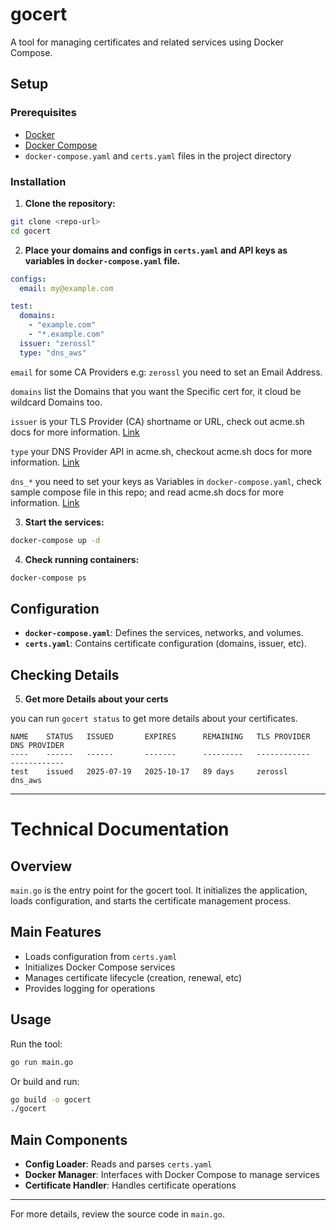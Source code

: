 # gocert

A tool for managing certificates and related services using Docker Compose.

## Setup

### Prerequisites

- [Docker](https://docs.docker.com/get-docker/)
- [Docker Compose](https://docs.docker.com/compose/)
- `docker-compose.yaml` and `certs.yaml` files in the project directory

### Installation

1. **Clone the repository:**
  ```sh
  git clone <repo-url>
  cd gocert
  ```

2. **Place your domains and configs in `certs.yaml` and API keys as variables in `docker-compose.yaml` file.**

  ```yaml
  configs:
    email: my@example.com

  test:
    domains:
      - "example.com"
      - "*.example.com"
    issuer: "zerossl"
    type: "dns_aws"
  ```

  `email` for some CA Providers e.g: `zerossl` you need to set an Email Address.

  `domains` list the Domains that you want the Specific cert for, it cloud be wildcard Domains too.

  `issuer` is your TLS Provider (CA) shortname or URL, check out acme.sh docs for more information. [Link](https://github.com/acmesh-official/acme.sh/wiki/Server)

  `type` your DNS Provider API in acme.sh, checkout acme.sh docs for more information. [Link](https://github.com/acmesh-official/acme.sh/wiki/dnsapi)

  `dns_*` you need to set your keys as Variables in `docker-compose.yaml`, check sample compose file in this repo; and read acme.sh docs for more information. [Link](https://github.com/acmesh-official/acme.sh/wiki/dnsapi)


3. **Start the services:**
  ```sh
  docker-compose up -d
  ```

4. **Check running containers:**
  ```sh
  docker-compose ps
  ```

## Configuration

- **`docker-compose.yaml`**: Defines the services, networks, and volumes.
- **`certs.yaml`**: Contains certificate configuration (domains, issuer, etc).

## Checking Details

5. **Get more Details about your certs**

you can run `gocert status` to get more details about your certificates.

  ```
  NAME    STATUS   ISSUED       EXPIRES      REMAINING   TLS PROVIDER   DNS PROVIDER
  ----    ------   ------       -------      ---------   ------------   ------------
  test    issued   2025-07-19   2025-10-17   89 days     zerossl        dns_aws
  ```

---

# Technical Documentation

## Overview

`main.go` is the entry point for the gocert tool. It initializes the application, loads configuration, and starts the certificate management process.

## Main Features

- Loads configuration from `certs.yaml`
- Initializes Docker Compose services
- Manages certificate lifecycle (creation, renewal, etc)
- Provides logging for operations

## Usage

Run the tool:

```sh
go run main.go
```

Or build and run:

```sh
go build -o gocert
./gocert
```

## Main Components

- **Config Loader**: Reads and parses `certs.yaml`
- **Docker Manager**: Interfaces with Docker Compose to manage services
- **Certificate Handler**: Handles certificate operations

---

For more details, review the source code in `main.go`.
